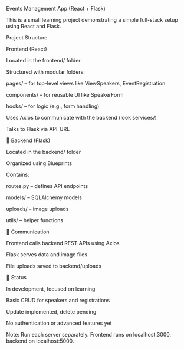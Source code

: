 Events Management App (React + Flask)

This is a small learning project demonstrating a simple full-stack setup using React and Flask.

 Project Structure

 Frontend (React)

Located in the frontend/ folder

Structured with modular folders:

pages/ – for top-level views like ViewSpeakers, EventRegistration

components/ – for reusable UI like SpeakerForm

hooks/ – for logic (e.g., form handling)

Uses Axios to communicate with the backend (look services/)

Talks to Flask via API_URL 

🔧 Backend (Flask)

Located in the backend/ folder

Organized using Blueprints

Contains:

routes.py – defines API endpoints

models/ – SQLAlchemy models

uploads/ – image uploads

utils/ – helper functions

🔗 Communication

Frontend calls backend REST APIs using Axios

Flask serves data and image files

File uploads saved to backend/uploads

🚧 Status

In development, focused on learning

Basic CRUD for speakers and registrations

Update implemented, delete pending

No authentication or advanced features yet

Note: Run each server separately. Frontend runs on localhost:3000, backend on localhost:5000.